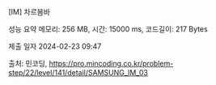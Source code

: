 
[IM] 차르봄바

성능 요약
메모리: 256 MB, 시간: 15000 ms, 코드길이: 217 Bytes

제출 일자
2024-02-23 09:47

출처: 민코딩, https://pro.mincoding.co.kr/problem-step/22/level/141/detail/SAMSUNG_IM_03
